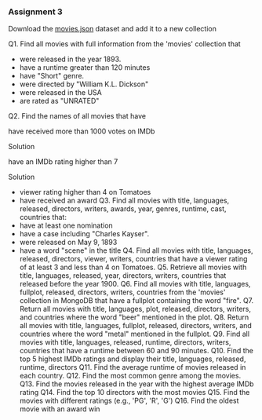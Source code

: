 ### Assignment 3


Download the [movies.json](https://github.com/smaranjitghose/ParulUniversityMEAN/blob/main/practice_problems/datasets/movies.json) dataset and add it to a new collection


Q1. Find all movies with full information from the 'movies' collection that 

- were released in the year 1893.
- have	a runtime greater than 120 minutes
- have "Short" genre.
- were directed by "William K.L. Dickson"
- were released in the USA
- are rated as "UNRATED"

Q2. Find the names of all  movies that have

have received more than 1000 votes on IMDb

Solution

have an IMDb rating higher than 7

Solution

- viewer rating higher than 4 on Tomatoes
- have received an award
Q3. Find all movies with title, languages, released, directors, writers, awards, year, genres, runtime, cast, countries that:
 - have at least one nomination
 - have a case including "Charles Kayser".
 - were released on May 9, 1893
 - have a word "scene" in the title
Q4.  Find all movies with title, languages, released, directors, viewer, writers, countries that have a viewer rating of at least 3 and less than 4 on Tomatoes.
Q5. Retrieve all movies with title, languages, released, year, directors, writers, countries that released before the year 1900.
Q6.  Find all movies with title, languages, fullplot, released, directors, writers, countries from the 'movies' collection in MongoDB that have a fullplot containing the word "fire".
Q7. Return all movies with title, languages, plot, released, directors, writers, and countries where the word "beer" mentioned in the plot.
Q8. Return all movies with title, languages, fullplot, released, directors, writers, and countries where the word "metal" mentioned in the fullplot.
Q9. Find all movies with title, languages, released, runtime, directors, writers, countries that have a runtime between 60 and 90 minutes.
Q10. Find the top 5 highest IMDb ratings and display their title, languages, released, runtime, directors
Q11. Find the average runtime of movies released in each country.
Q12. Find the most common genre among the movies.
Q13. Find the movies released in the year with the highest average IMDb rating
Q14. Find the top 10 directors with the most movies 
Q15. Find the movies with different ratings (e.g., 'PG', 'R', 'G') 
Q16. Find the oldest movie with an award win 


